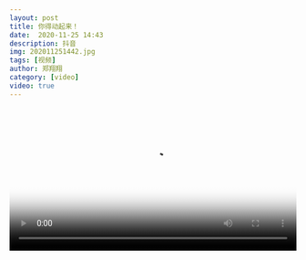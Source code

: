 ```yaml
---
layout: post
title: 你得动起来！
date:  2020-11-25 14:43
description: 抖音
img: 202011251442.jpg
tags: [视频]
author: 郑翔翔
category: [video]
video: true
---
```

<video controls loop preload="auto" poster="/assets/img/202011251442.jpg" width="100%" src="https://img.xnan.top/%E5%B8%85%E5%93%A5%E8%A7%86%E9%A2%91/%E9%83%91%E7%BF%94%E7%BF%94/%E4%BD%A0%E5%BE%97%E5%8A%A8%E8%B5%B7%E6%9D%A5%EF%BC%81.mp4"></video>
